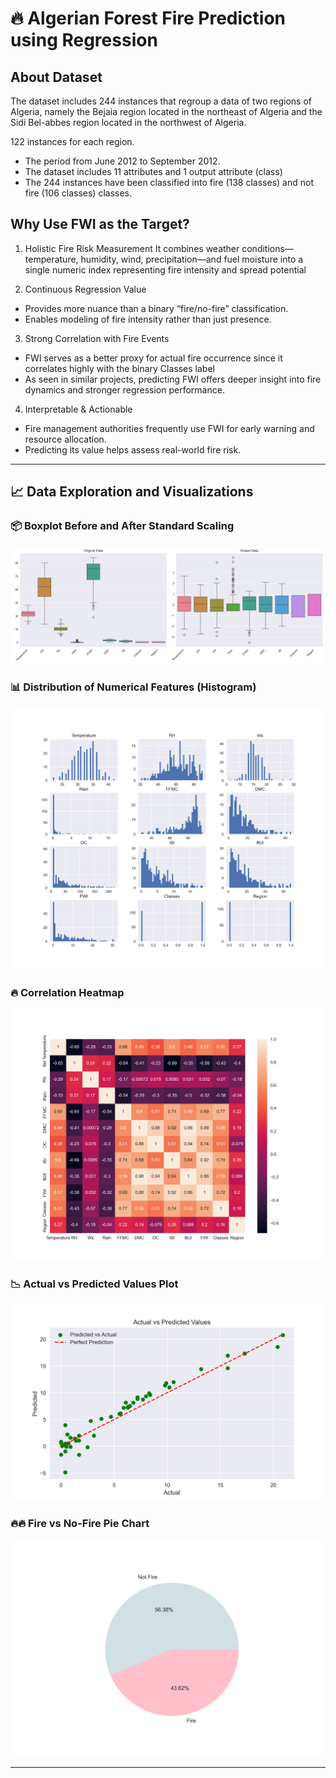 # 🔥 Algerian Forest Fire Prediction using Regression

## About Dataset

The dataset includes 244 instances that regroup a data of two regions of Algeria, namely the Bejaia region located in the northeast of Algeria and the Sidi Bel-abbes region located in the northwest of Algeria.

122 instances for each region.

- The period from June 2012 to September 2012.
- The dataset includes 11 attributes and 1 output attribute (class)
- The 244 instances have been classified into fire (138 classes) and not fire (106 classes) classes.

## Why Use FWI as the Target?

1. Holistic Fire Risk Measurement
    It combines weather conditions—temperature, humidity, wind, precipitation—and fuel moisture into a single numeric index representing fire intensity and spread potential 

2. Continuous Regression Value
- Provides more nuance than a binary “fire/no-fire” classification.
- Enables modeling of fire intensity rather than just presence.

3. Strong Correlation with Fire Events
- FWI serves as a better proxy for actual fire occurrence since it correlates highly with the binary Classes label 
- As seen in similar projects, predicting FWI offers deeper insight into fire dynamics and stronger regression performance.

4. Interpretable & Actionable
- Fire management authorities frequently use FWI for early warning and resource allocation.
- Predicting its value helps assess real-world fire risk.

---

## 📈 Data Exploration and Visualizations

### 📦 Boxplot Before and After Standard Scaling
![Boxplot Before And After Scaling](Images/Boxplts.png)

### 📊 Distribution of Numerical Features (Histogram)
![Histogram](Images/HistPlot.png)

### 🔥 Correlation Heatmap
![Heatmap](Images/Heatmap.png)

### 📉 Actual vs Predicted Values Plot
![Actual vs Predicted](Images/ActualVsPredicted.png)

### 🔥🔥 Fire vs No-Fire Pie Chart
![Pie Chart of Fire/Not Fire](Images/Piechart.png)

---